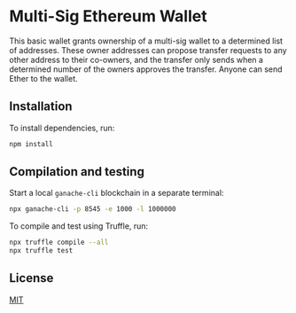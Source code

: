 # Multi-Sig Ethereum Wallet

This basic wallet grants ownership of a multi-sig wallet to a determined list of addresses. These owner addresses can propose transfer requests to any other address to their co-owners, and the transfer only sends when a determined number of the owners approves the transfer. Anyone can send Ether to the wallet.


## Installation

To install dependencies, run:

```bash
npm install
```

## Compilation and testing

Start a local ```ganache-cli``` blockchain in a separate terminal:

```bash
npx ganache-cli -p 8545 -e 1000 -l 1000000
```

To compile and test using Truffle, run:

```bash
npx truffle compile --all
npx truffle test
```


## License

[MIT](https://choosealicense.com/licenses/mit/)